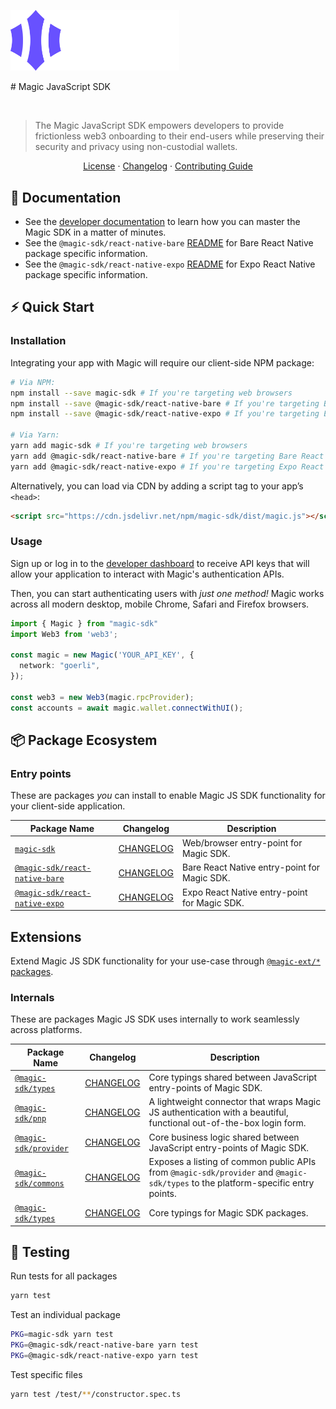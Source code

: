   <p align="left">
    <a href="https://docs.onflow.org/flow-cli/install/">
      <img src="./packages/magic-sdk/logo.svg" alt="Logo" width="270" height="auto">
    </a>
  </p>
# Magic JavaScript SDK

[![<MagicLabs>](https://circleci.com/gh/magiclabs/magic-js.svg?style=shield)](https://circleci.com/gh/magiclabs/magic-js)

> The Magic JavaScript SDK empowers developers to provide frictionless web3 onboarding to their end-users while preserving their security and privacy using non-custodial wallets.
<p align="center">
  <a href="https://github.com/magiclabs/magic-js/blob/master/LICENSE">License</a> ·
  <a href="https://github.com/magiclabs/magic-js/blob/master/CHANGELOG.md">Changelog</a> ·
  <a href="https://github.com/magiclabs/magic-js/blob/master/CONTRIBUTING.md">Contributing Guide</a>
</p>

## 📖 Documentation

- See the [developer documentation](https://docs.magic.link) to learn how you can master the Magic SDK in a matter of minutes.
- See the `@magic-sdk/react-native-bare` [README](https://github.com/magiclabs/magic-js/tree/master/packages/%40magic-sdk/react-native-bare#readme) for Bare React Native package specific information.
- See the `@magic-sdk/react-native-expo` [README](https://github.com/magiclabs/magic-js/tree/master/packages/%40magic-sdk/react-native-expo#readme) for Expo React Native package specific information. 

## ⚡️ Quick Start

### Installation

Integrating your app with Magic will require our client-side NPM package:

```bash
# Via NPM:
npm install --save magic-sdk # If you're targeting web browsers
npm install --save @magic-sdk/react-native-bare # If you're targeting Bare React Native
npm install --save @magic-sdk/react-native-expo # If you're targeting Expo React Native

# Via Yarn:
yarn add magic-sdk # If you're targeting web browsers
yarn add @magic-sdk/react-native-bare # If you're targeting Bare React Native
yarn add @magic-sdk/react-native-expo # If you're targeting Expo React Native
```

Alternatively, you can load via CDN by adding a script tag to your app’s `<head>`:

```html
<script src="https://cdn.jsdelivr.net/npm/magic-sdk/dist/magic.js"></script>
```

### Usage

Sign up or log in to the [developer dashboard](https://dashboard.magic.link) to receive API keys that will allow your application to interact with Magic's authentication APIs.

Then, you can start authenticating users with _just one method!_ Magic works across all modern desktop, mobile Chrome, Safari and Firefox browsers.

```ts
import { Magic } from "magic-sdk"
import Web3 from 'web3';

const magic = new Magic('YOUR_API_KEY', { 
  network: "goerli",
});

const web3 = new Web3(magic.rpcProvider);
const accounts = await magic.wallet.connectWithUI();
```

## 📦 Package Ecosystem

### Entry points

These are packages _you_ can install to enable Magic JS SDK functionality for your client-side application.

| Package Name | Changelog | Description |
| ------------ | --------- | ----------- |
| [`magic-sdk`](https://www.npmjs.com/package/magic-sdk) | [CHANGELOG](./packages/magic-sdk/CHANGELOG.md) | Web/browser entry-point for Magic SDK. |
| [`@magic-sdk/react-native-bare`](https://www.npmjs.com/package/@magic-sdk/react-native-bare) | [CHANGELOG](./packages/@magic-sdk/react-native-bare/CHANGELOG.md) | Bare React Native entry-point for Magic SDK. |
| [`@magic-sdk/react-native-expo`](https://www.npmjs.com/package/@magic-sdk/react-native-expo) | [CHANGELOG](./packages/@magic-sdk/react-native-expo/CHANGELOG.md) | Expo React Native entry-point for Magic SDK. |

## Extensions

Extend Magic JS SDK functionality for your use-case through [`@magic-ext/*` packages](./packages/@magic-ext).

### Internals

These are packages Magic JS SDK uses internally to work seamlessly across platforms.

| Package Name | Changelog | Description |
| ------------ | --------- | ----------- |
| [`@magic-sdk/types`](https://www.npmjs.com/package/@magic-sdk/types) | [CHANGELOG](./packages/@magic-sdk/types/CHANGELOG.md) | Core typings shared between JavaScript entry-points of Magic SDK. |
| [`@magic-sdk/pnp`](https://www.npmjs.com/package/@magic-sdk/pnp) | [CHANGELOG](./packages/@magic-sdk/pnp/CHANGELOG.md) | A lightweight connector that wraps Magic JS authentication with a beautiful, functional out-of-the-box login form. |
| [`@magic-sdk/provider`](https://www.npmjs.com/package/@magic-sdk/provider) | [CHANGELOG](./packages/@magic-sdk/provider/CHANGELOG.md) | Core business logic shared between JavaScript entry-points of Magic SDK. |
| [`@magic-sdk/commons`](https://www.npmjs.com/package/@magic-sdk/commons) | [CHANGELOG](./packages/@magic-sdk/commons/CHANGELOG.md) | Exposes a listing of common public APIs from `@magic-sdk/provider` and `@magic-sdk/types` to the platform-specific entry points. |
| [`@magic-sdk/types`](https://www.npmjs.com/package/@magic-sdk/types) | [CHANGELOG](./packages/@magic-sdk/types/CHANGELOG.md) | Core typings for Magic SDK packages. |

## 🚦 Testing

Run tests for all packages
```bash
yarn test
```

Test an individual package
```bash
PKG=magic-sdk yarn test
PKG=@magic-sdk/react-native-bare yarn test
PKG=@magic-sdk/react-native-expo yarn test
```

Test specific files
```bash
yarn test /test/**/constructor.spec.ts
```
